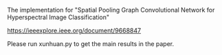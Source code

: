 The implementation for "Spatial Pooling Graph Convolutional Network for Hyperspectral Image Classification"

https://ieeexplore.ieee.org/document/9668847

Please run xunhuan.py to get the main results in the paper.
